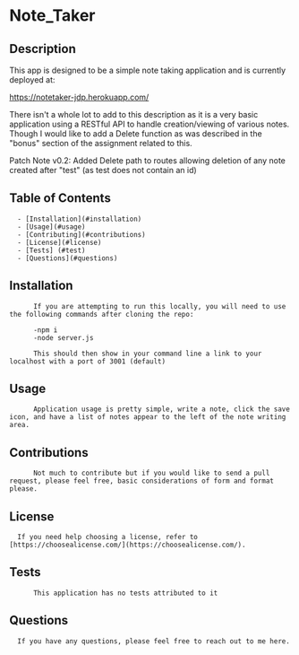 # Note_Taker

## Description
  This app is designed to be a simple note taking application and is currently deployed at:

  https://notetaker-jdp.herokuapp.com/

  There isn't a whole lot to add to this description as it is a very basic application using a RESTful API to handle creation/viewing of various notes. Though I would like to add a Delete function as was described in the "bonus" section of the assignment related to this.

  Patch Note v0.2: Added Delete path to routes allowing deletion of any note created after "test" (as test does not contain an id)
  
## Table of Contents
      - [Installation](#installation)
      - [Usage](#usage)
      - [Contributing](#contributions)
      - [License](#license)
      - [Tests] (#test)
      - [Questions](#questions)
  ## Installation
          If you are attempting to run this locally, you will need to use the following commands after cloning the repo:

          -npm i
          -node server.js

          This should then show in your command line a link to your localhost with a port of 3001 (default)
  ## Usage
          Application usage is pretty simple, write a note, click the save icon, and have a list of notes appear to the left of the note writing area.
  ## Contributions
          Not much to contribute but if you would like to send a pull request, please feel free, basic considerations of form and format please.
  ## License


      If you need help choosing a license, refer to [https://choosealicense.com/](https://choosealicense.com/).
  
  ## Tests
          This application has no tests attributed to it
  ## Questions
      If you have any questions, please feel free to reach out to me here.